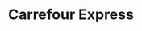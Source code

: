 ---
title: "Carrefour Express"
url: /ciudad-autonoma-de-buenos-aires/carrefour-express-2/
shop: comodidad
---